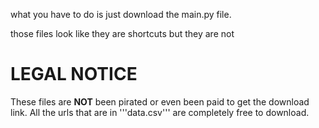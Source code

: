 what you have to do is just download the main.py file.

those files look like they are shortcuts but they are not

# LEGAL NOTICE

These files are **NOT** been pirated or even been paid to get the download link. All the urls that are in '''data.csv''' are completely free to download.